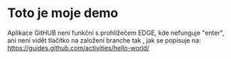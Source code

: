 # Toto je moje demo
Aplikace GitHUB není funkční s prohlížečem EDGE, kde nefunguje "enter", ani není vidět tlačítko na založení branche tak , jak se popisuje na: https://guides.github.com/activities/hello-world/

